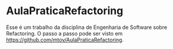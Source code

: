 # AulaPraticaRefactoring
Esse é um trabalho da disciplina de Engenharia de Software sobre Refactoring. O passo a passo pode ser visto em https://github.com/mtov/AulaPraticaRefactoring.

